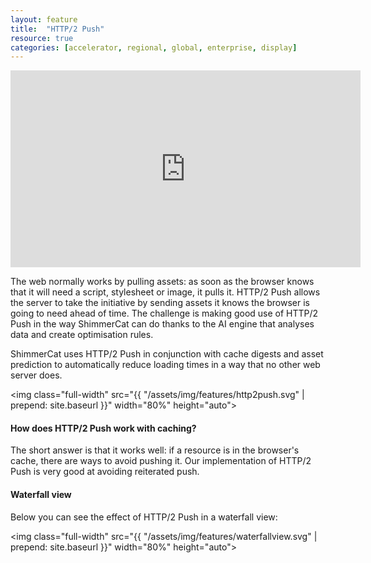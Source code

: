 ```yaml
---
layout: feature
title:  "HTTP/2 Push"
resource: true
categories: [accelerator, regional, global, enterprise, display]
---
```

<iframe width="560" height="315" src="https://www.youtube.com/embed/zPqFjLlP8Yw" frameborder="0" allow="autoplay; encrypted-media" allowfullscreen></iframe>

<br>

The web normally works by pulling assets: as soon as the browser knows that it will need a script, stylesheet or image, it pulls it. HTTP/2 Push allows the server to take the initiative by sending assets it knows the browser is going to need ahead of time. The challenge is making good use of HTTP/2 Push in the way ShimmerCat can do thanks to the AI engine that analyses data and create optimisation rules.

ShimmerCat uses HTTP/2 Push in conjunction with cache digests and asset prediction to automatically reduce loading times in a way that no other web server does.

<img class="full-width" src="{{ "/assets/img/features/http2push.svg" | prepend: site.baseurl }}" width="80%" height="auto">

#### How does HTTP/2 Push work with caching?
The short answer is that it works well: if a resource is in the browser's cache, there are ways to avoid pushing it. Our implementation of HTTP/2 Push is very good at avoiding reiterated push.


#### Waterfall view

Below you can see the effect of HTTP/2 Push in a waterfall view:

<img class="full-width" src="{{ "/assets/img/features/waterfallview.svg" | prepend: site.baseurl }}" width="80%" height="auto">

